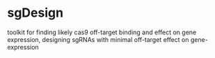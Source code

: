 # sgDesign
toolkit for finding likely cas9 off-target binding and effect on gene expression, designing sgRNAs with minimal off-target effect on gene-expression

